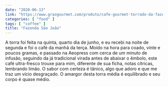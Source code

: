 ```yaml
---
date: "2020-06-13"
link: "https://www.graogourmet.com/produto/cafe-gourmet-torrado-da-fazenda-sao-joao/"
categories: [ "food" ]
tags: [ "coffee" ]
title: "Fazenda São João"
---
```

A torra foi feita na quinta, quarto dia de junho, e eu recebi na noite de segunda e foi o café da manhã da terça. Moído na hora para coado, vinte e poucos gramas, e passado na Aeopress com cerca de um minuto de infusão, seguindo da já tradicional virada antes de abaixar o êmbolo, este café ultra-fresco trouxe para mim, diferente de sua ficha, notas cítricas, lembrando limão. O sabor com certeza é tânico, algo que adoro e que me traz um vício desgraçado. O amargor desta torra média é equilibrado e seu corpo é quase médio.
